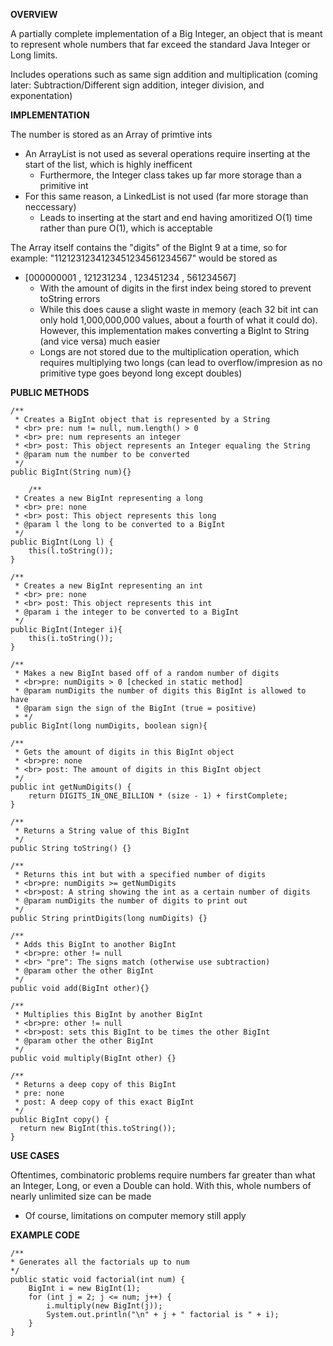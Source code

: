 **OVERVIEW**

A partially complete implementation of a Big Integer, an object that is meant to represent whole numbers that far exceed the standard Java Integer or Long limits.

Includes operations such as same sign addition and multiplication (coming later: Subtraction/Different sign addition, integer division, and exponentation)

**IMPLEMENTATION**

The number is stored as an Array of primtive ints

- An ArrayList is not used as several operations require inserting at the start of the list, which is highly inefficent
  - Furthermore, the Integer class takes up far more storage than a primitive int
- For this same reason, a LinkedList is not used (far more storage than neccessary)
  - Leads to inserting at the start and end having amoritized O(1) time rather than pure O(1), which is acceptable

The Array itself contains the "digits" of the BigInt 9 at a time, so for example: "1121231234123451234561234567" would be stored as
- [000000001 , 121231234 , 123451234 , 561234567]
  - With the amount of digits in the first index being stored to prevent toString errors
  - While this does cause a slight waste in memory (each 32 bit int can only hold 1,000,000,000 values, about a fourth of what it could do). However, this implementation makes converting a BigInt to String (and vice versa) much easier
  - Longs are not stored due to the multiplication operation, which requires multiplying two longs (can lead to overflow/impresion as no primitive type goes beyond long except doubles)

**PUBLIC METHODS**

    /**
     * Creates a BigInt object that is represented by a String
     * <br> pre: num != null, num.length() > 0
     * <br> pre: num represents an integer
     * <br> post: This object represents an Integer equaling the String
     * @param num the number to be converted
     */
    public BigInt(String num){}

        /**
     * Creates a new BigInt representing a long
     * <br> pre: none
     * <br> post: This object represents this long
     * @param l the long to be converted to a BigInt
     */
    public BigInt(Long l) {
        this(l.toString());
    }

    /**
     * Creates a new BigInt representing an int
     * <br> pre: none
     * <br> post: This object represents this int
     * @param i the integer to be converted to a BigInt
     */
    public BigInt(Integer i){
        this(i.toString());
    }

    /**
     * Makes a new BigInt based off of a random number of digits
     * <br>pre: numDigits > 0 [checked in static method]
     * @param numDigits the number of digits this BigInt is allowed to have
     * @param sign the sign of the BigInt (true = positive)
     * */
    public BigInt(long numDigits, boolean sign){

    /**
     * Gets the amount of digits in this BigInt object
     * <br>pre: none
     * <br> post: The amount of digits in this BigInt object
     */
    public int getNumDigits() {
        return DIGITS_IN_ONE_BILLION * (size - 1) + firstComplete;
    }

    /**
     * Returns a String value of this BigInt
     */
    public String toString() {}

    /**
     * Returns this int but with a specified number of digits
     * <br>pre: numDigits >= getNumDigits
     * <br>post: A string showing the int as a certain number of digits
     * @param numDigits the number of digits to print out
     */
    public String printDigits(long numDigits) {}

    /**
     * Adds this BigInt to another BigInt
     * <br>pre: other != null
     * <br> "pre": The signs match (otherwise use subtraction)
     * @param other the other BigInt
     */
    public void add(BigInt other){}

    /**
     * Multiplies this BigInt by another BigInt
     * <br>pre: other != null
     * <br>post: sets this BigInt to be times the other BigInt
     * @param other the other BigInt
     */
    public void multiply(BigInt other) {}
  
    /**
     * Returns a deep copy of this BigInt
     * pre: none
     * post: A deep copy of this exact BigInt
     */
    public BigInt copy() {
      return new BigInt(this.toString());
    }

**USE CASES**

Oftentimes, combinatoric problems require numbers far greater than what an Integer, Long, or even a Double can hold. With this, whole numbers of nearly unlimited size can be made
- Of course, limitations on computer memory still apply

**EXAMPLE CODE**

    /**
    * Generates all the factorials up to num
    */
    public static void factorial(int num) {
        BigInt i = new BigInt(1);
        for (int j = 2; j <= num; j++) {
            i.multiply(new BigInt(j));
            System.out.println("\n" + j + " factorial is " + i);
        }
    }








  
